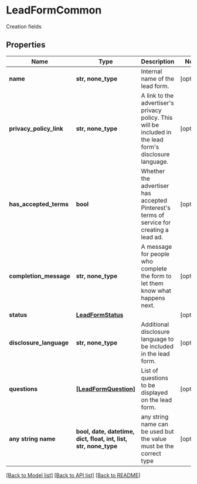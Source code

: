 # LeadFormCommon

Creation fields

## Properties
Name | Type | Description | Notes
------------ | ------------- | ------------- | -------------
**name** | **str, none_type** | Internal name of the lead form. | [optional] 
**privacy_policy_link** | **str, none_type** | A link to the advertiser&#39;s privacy policy. This will be included in the lead form&#39;s disclosure language. | [optional] 
**has_accepted_terms** | **bool** | Whether the advertiser has accepted Pinterest&#39;s terms of service for creating a lead ad. | [optional] 
**completion_message** | **str, none_type** | A message for people who complete the form to let them know what happens next. | [optional] 
**status** | [**LeadFormStatus**](LeadFormStatus.md) |  | [optional] 
**disclosure_language** | **str, none_type** | Additional disclosure language to be included in the lead form. | [optional] 
**questions** | [**[LeadFormQuestion]**](LeadFormQuestion.md) | List of questions to be displayed on the lead form. | [optional] 
**any string name** | **bool, date, datetime, dict, float, int, list, str, none_type** | any string name can be used but the value must be the correct type | [optional]

[[Back to Model list]](../README.md#documentation-for-models) [[Back to API list]](../README.md#documentation-for-api-endpoints) [[Back to README]](../README.md)


